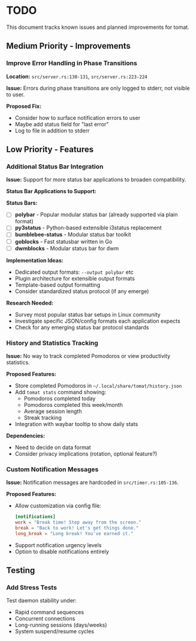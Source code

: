 # TODO

This document tracks known issues and planned improvements for tomat.

## Medium Priority - Improvements

### Improve Error Handling in Phase Transitions

**Location:** `src/server.rs:130-131`, `src/server.rs:223-224`

**Issue:** Errors during phase transitions are only logged to stderr, not
visible to user.

**Proposed Fix:**

- Consider how to surface notification errors to user
- Maybe add status field for "last error"
- Log to file in addition to stderr

## Low Priority - Features

### Additional Status Bar Integration

**Issue:** Support for more status bar applications to broaden compatibility.

**Status Bar Applications to Support:**

**Status Bars:**

- [ ] **polybar** - Popular modular status bar (already supported via plain
      format)
- [ ] **py3status** - Python-based extensible i3status replacement
- [ ] **bumblebee-status** - Modular status bar toolkit
- [ ] **goblocks** - Fast statusbar written in Go
- [ ] **dwmblocks** - Modular status bar for dwm

**Implementation Ideas:**

- Dedicated output formats: `--output polybar` etc
- Plugin architecture for extensible output formats
- Template-based output formatting
- Consider standardized status protocol (if any emerge)

**Research Needed:**

- Survey most popular status bar setups in Linux community
- Investigate specific JSON/config formats each application expects
- Check for any emerging status bar protocol standards

### History and Statistics Tracking

**Issue:** No way to track completed Pomodoros or view productivity statistics.

**Proposed Features:**

- Store completed Pomodoros in `~/.local/share/tomat/history.json`
- Add `tomat stats` command showing:
  - Pomodoros completed today
  - Pomodoros completed this week/month
  - Average session length
  - Streak tracking
- Integration with waybar tooltip to show daily stats

**Dependencies:**

- Need to decide on data format
- Consider privacy implications (rotation, optional feature?)

### Custom Notification Messages

**Issue:** Notification messages are hardcoded in `src/timer.rs:105-136`.

**Proposed Features:**

- Allow customization via config file:
  ```toml
  [notifications]
  work = "Break time! Step away from the screen."
  break = "Back to work! Let's get things done."
  long_break = "Long break! You've earned it."
  ```
- Support notification urgency levels
- Option to disable notifications entirely

## Testing

### Add Stress Tests

Test daemon stability under:

- Rapid command sequences
- Concurrent connections
- Long-running sessions (days/weeks)
- System suspend/resume cycles
